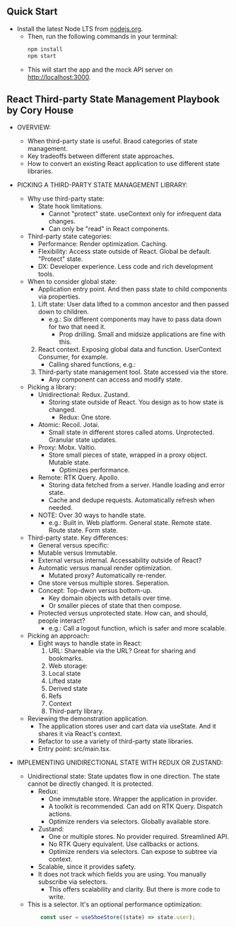 ## Quick Start

- Install the latest Node LTS from [nodejs.org](https://nodejs.org/).
    - Then, run the following commands in your terminal:
        ```bash
        npm install
        npm start
        ```
    - This will start the app and the mock API server on [http://localhost:3000](http://localhost:3000).

## React Third-party State Management Playbook by Cory House

- OVERVIEW:
    - When third-party state is useful. Braod categories of state management.
    - Key tradeoffs between different state approaches.
    - How to convert an existing React application to use different state libraries.

- PICKING A THIRD-PARTY STATE MANAGEMENT LIBRARY:
    - Why use third-party state:
        - State hook limitations. 
            - Cannot "protect" state. useContext only for infrequent data changes.
            - Can only be "read" in React components.
    - Third-party state categories:
        - Performance: Render optimization. Caching.
        - Flexibility: Access state outside of React. Global be default. "Protect" state.
        - DX: Developer experience. Less code and rich development tools.
    - When to consider global state:
        - Application entry point. And then pass state to child components via properties.
        1. Lift state: User data lifted to a common ancestor and then passed down to children.
            - e.g.: Six different components may have to pass data down for two that need it.
                - Prop drilling. Small and midsize applications are fine with this.
        2. React context. Exposing global data and function. UserContext Consumer, for example.
            - Calling shared functions, e.g.:
        3. Third-party state management tool. State accessed via the store. 
            - Any component can access and modify state.
    - Picking a library:
        - Unidirectional: Redux. Zustand.
            - Storing state outside of React. You design as to how state is changed.
                - Redux: One store.
        - Atomic: Recoil. Jotai.
            - Small state in different stores called atoms. Unprotected. Granular state updates.
        - Proxy: Mobx. Valtio.
            - Store small pieces of state, wrapped in a proxy object. Mutable state.
                - Optimizes performance.
        - Remote: RTK Query. Apollo.
            - Storing data fetched from a server. Handle loading and error state.
            - Cache and dedupe requests. Automatically refresh when needed.
        - NOTE: Over 30 ways to handle state.
            - e.g.: Built in. Web platform. General state. Remote state. Route state. Form state.
    - Third-party state. Key differences:
        - General versus specific:
        - Mutable versus Immutable.
        - External versus internal. Accessability outside of React?
        - Automatic versus manual render optimization.
            - Mutated proxy? Automatically re-render.
        - One store versus multiple stores. Seperation.
        - Concept: Top-dwon versus bottom-up. 
            - Key domain objects with details over time.
            - Or smaller pieces of state that then compose.
        - Protected versus unprotected state. How can, and should, people interact?
            - e.g.: Call a logout function, which is safer and more scalable.
    - Picking an approach:
        - Eight ways to handle state in React:
            1. URL: Shareable via the URL? Great for sharing and bookmarks.
            2. Web storage:
            3. Local state
            4. Lifted state
            5. Derived state
            6. Refs
            7. Context
            8. Third-party library.
    - Reviewing the demonstration application.
        - The application stores user and cart data via useState. And it shares it via React's context.
        - Refactor to use a variety of third-party state libraries.
        - Entry point: src/main.tsx.

- IMPLEMENTING UNIDIRECTIONAL STATE WITH REDUX OR ZUSTAND:
    - Unidirectional state: State updates flow in one direction. The state cannot be directly changed. It is protected.
        - Redux: 
            - One immutable store. Wrapper the application in provider.
            - A toolkit is recommended. Can add on RTK Query. Dispatch actions.
            - Optimize renders via selectors. Globally available store.
        - Zustand:
            - One or multiple stores. No provider required. Streamlined API.
            - No RTK Query equivalent. Use callbacks or actions.
            - Optimize renders via selectors. Can expose to subtree via context.
        - Scalable, since it provides safety.
        - It does not track which fields you are using. You manually subscribe via selectors.
            - This offers scalability and clarity. But there is more code to write.
    - This is a selector. It's an optional performance optimization:
        ```javascript
            const user = useShoeStore((state) => state.user);
        ```